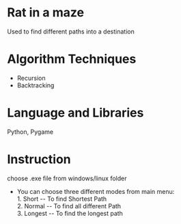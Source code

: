 # Rat in a maze #
 Used to find different paths into a destination
 
# Algorithm Techniques #
 - Recursion
 - Backtracking
# Language and Libraries #
 Python, Pygame
 
# Instruction #
choose .exe file from windows/linux folder
- You can choose three different modes from main menu:   
        1. Short -- To find Shortest Path  
        2. Normal -- To find all different Path  
        3. Longest -- To find the longest path  
